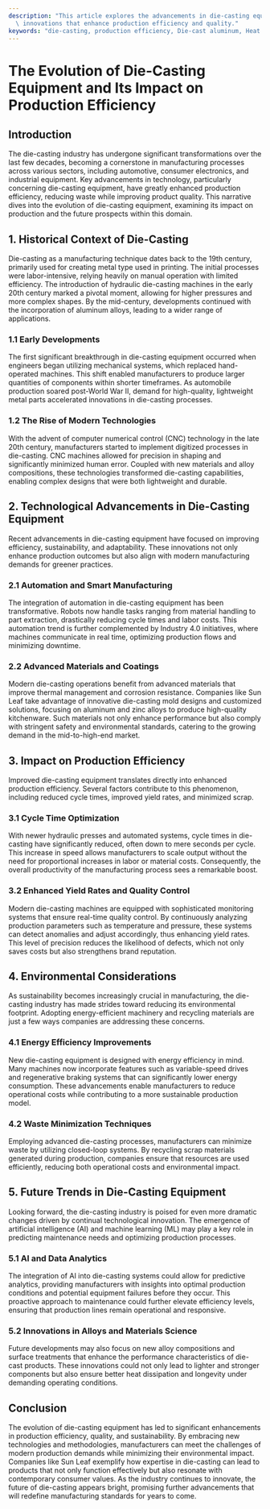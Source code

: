 ```yaml
---
description: "This article explores the advancements in die-casting equipment, highlighting technological\
  \ innovations that enhance production efficiency and quality."
keywords: "die-casting, production efficiency, Die-cast aluminum, Heat dissipation efficiency"
---
```

# The Evolution of Die-Casting Equipment and Its Impact on Production Efficiency

## Introduction

The die-casting industry has undergone significant transformations over the last few decades, becoming a cornerstone in manufacturing processes across various sectors, including automotive, consumer electronics, and industrial equipment. Key advancements in technology, particularly concerning die-casting equipment, have greatly enhanced production efficiency, reducing waste while improving product quality. This narrative dives into the evolution of die-casting equipment, examining its impact on production and the future prospects within this domain.

## 1. Historical Context of Die-Casting

Die-casting as a manufacturing technique dates back to the 19th century, primarily used for creating metal type used in printing. The initial processes were labor-intensive, relying heavily on manual operation with limited efficiency. The introduction of hydraulic die-casting machines in the early 20th century marked a pivotal moment, allowing for higher pressures and more complex shapes. By the mid-century, developments continued with the incorporation of aluminum alloys, leading to a wider range of applications.

### 1.1 Early Developments

The first significant breakthrough in die-casting equipment occurred when engineers began utilizing mechanical systems, which replaced hand-operated machines. This shift enabled manufacturers to produce larger quantities of components within shorter timeframes. As automobile production soared post-World War II, demand for high-quality, lightweight metal parts accelerated innovations in die-casting processes.

### 1.2 The Rise of Modern Technologies

With the advent of computer numerical control (CNC) technology in the late 20th century, manufacturers started to implement digitized processes in die-casting. CNC machines allowed for precision in shaping and significantly minimized human error. Coupled with new materials and alloy compositions, these technologies transformed die-casting capabilities, enabling complex designs that were both lightweight and durable.

## 2. Technological Advancements in Die-Casting Equipment

Recent advancements in die-casting equipment have focused on improving efficiency, sustainability, and adaptability. These innovations not only enhance production outcomes but also align with modern manufacturing demands for greener practices.

### 2.1 Automation and Smart Manufacturing

The integration of automation in die-casting equipment has been transformative. Robots now handle tasks ranging from material handling to part extraction, drastically reducing cycle times and labor costs. This automation trend is further complemented by Industry 4.0 initiatives, where machines communicate in real time, optimizing production flows and minimizing downtime.

### 2.2 Advanced Materials and Coatings

Modern die-casting operations benefit from advanced materials that improve thermal management and corrosion resistance. Companies like Sun Leaf take advantage of innovative die-casting mold designs and customized solutions, focusing on aluminum and zinc alloys to produce high-quality kitchenware. Such materials not only enhance performance but also comply with stringent safety and environmental standards, catering to the growing demand in the mid-to-high-end market.

## 3. Impact on Production Efficiency

Improved die-casting equipment translates directly into enhanced production efficiency. Several factors contribute to this phenomenon, including reduced cycle times, improved yield rates, and minimized scrap.

### 3.1 Cycle Time Optimization

With newer hydraulic presses and automated systems, cycle times in die-casting have significantly reduced, often down to mere seconds per cycle. This increase in speed allows manufacturers to scale output without the need for proportional increases in labor or material costs. Consequently, the overall productivity of the manufacturing process sees a remarkable boost.

### 3.2 Enhanced Yield Rates and Quality Control

Modern die-casting machines are equipped with sophisticated monitoring systems that ensure real-time quality control. By continuously analyzing production parameters such as temperature and pressure, these systems can detect anomalies and adjust accordingly, thus enhancing yield rates. This level of precision reduces the likelihood of defects, which not only saves costs but also strengthens brand reputation.

## 4. Environmental Considerations

As sustainability becomes increasingly crucial in manufacturing, the die-casting industry has made strides toward reducing its environmental footprint. Adopting energy-efficient machinery and recycling materials are just a few ways companies are addressing these concerns.

### 4.1 Energy Efficiency Improvements

New die-casting equipment is designed with energy efficiency in mind. Many machines now incorporate features such as variable-speed drives and regenerative braking systems that can significantly lower energy consumption. These advancements enable manufacturers to reduce operational costs while contributing to a more sustainable production model.

### 4.2 Waste Minimization Techniques

Employing advanced die-casting processes, manufacturers can minimize waste by utilizing closed-loop systems. By recycling scrap materials generated during production, companies ensure that resources are used efficiently, reducing both operational costs and environmental impact.

## 5. Future Trends in Die-Casting Equipment

Looking forward, the die-casting industry is poised for even more dramatic changes driven by continual technological innovation. The emergence of artificial intelligence (AI) and machine learning (ML) may play a key role in predicting maintenance needs and optimizing production processes.

### 5.1 AI and Data Analytics

The integration of AI into die-casting systems could allow for predictive analytics, providing manufacturers with insights into optimal production conditions and potential equipment failures before they occur. This proactive approach to maintenance could further elevate efficiency levels, ensuring that production lines remain operational and responsive.

### 5.2 Innovations in Alloys and Materials Science

Future developments may also focus on new alloy compositions and surface treatments that enhance the performance characteristics of die-cast products. These innovations could not only lead to lighter and stronger components but also ensure better heat dissipation and longevity under demanding operating conditions.

## Conclusion

The evolution of die-casting equipment has led to significant enhancements in production efficiency, quality, and sustainability. By embracing new technologies and methodologies, manufacturers can meet the challenges of modern production demands while minimizing their environmental impact. Companies like Sun Leaf exemplify how expertise in die-casting can lead to products that not only function effectively but also resonate with contemporary consumer values. As the industry continues to innovate, the future of die-casting appears bright, promising further advancements that will redefine manufacturing standards for years to come.
